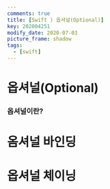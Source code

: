 ```yaml
---
comments: true
title: [Swift ) 옵셔널(Optional)]
key: 202004251
modify_date: 2020-07-03
picture_frame: shadow
tags:
  - [swift]
---
```

 
# 옵셔널(Optional)

### 옵셔널이란?

# 옴셔널 바인딩

# 옵셔널 체이닝
